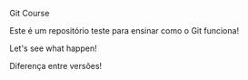 Git Course

Este é um repositório teste para ensinar como o Git funciona!

Let's see what happen!

Diferença entre versões!